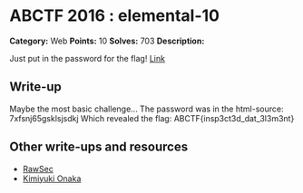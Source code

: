 # ABCTF 2016 : elemental-10

**Category:** Web
**Points:** 10
**Solves:** 703
**Description:**

Just put in the password for the flag! [Link](http://yrmyzscnvh.abctf.xyz/web1/)


## Write-up

Maybe the most basic challenge...
The password was in the html-source: 7xfsnj65gsklsjsdkj
Which revealed the flag: ABCTF{insp3ct3d_dat_3l3m3nt}

## Other write-ups and resources

* [RawSec](https://rawsec.ml/en/ABCTF-10-Caesar-Salad-Cryptography/)
* [Kimiyuki Onaka](https://kimiyuki.net/blog/2016/07/23/abctf-2016/)
